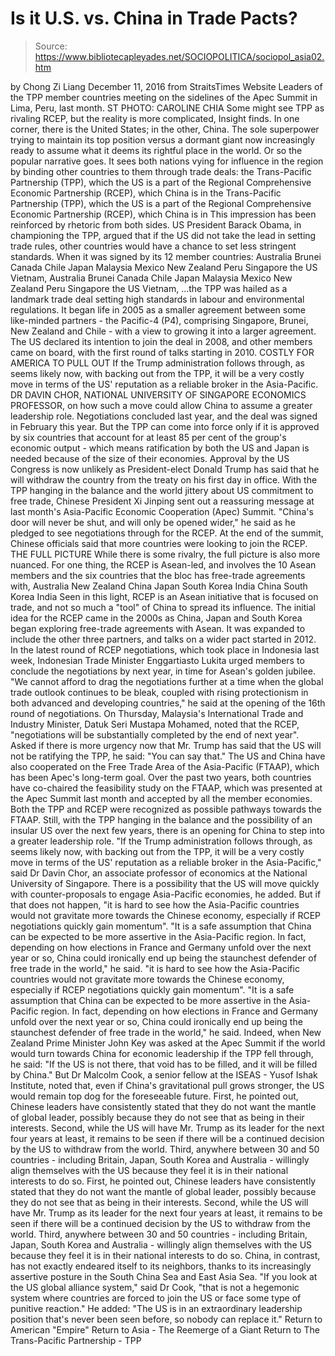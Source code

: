 # Is it U.S. vs. China in Trade Pacts?

> Source: https://www.bibliotecapleyades.net/SOCIOPOLITICA/sociopol_asia02.htm

by Chong Zi Liang December 11, 2016 from StraitsTimes Website
Leaders of the TPP member countries
meeting on the sidelines of the Apec Summit
in Lima, Peru, last month.
ST PHOTO: CAROLINE CHIA Some might see TPP
as rivaling RCEP,
but the reality
is more complicated,
Insight finds.
In one corner, there is the United States; in the other, China.
The sole superpower trying to maintain its top position versus a dormant giant now increasingly ready to assume what it deems its rightful place in the world. Or so the popular narrative goes. It sees both nations vying for influence in the region by binding other countries to them through trade deals:
the Trans-Pacific Partnership (TPP), which the US is a part of the Regional Comprehensive Economic Partnership (RCEP), which China is in
the Trans-Pacific Partnership (TPP), which the US is a part of
the Regional Comprehensive Economic Partnership (RCEP), which China is in
This impression has been reinforced by rhetoric from both sides. US President Barack Obama, in championing the TPP, argued that if the US did not take the lead in setting trade rules, other countries would have a chance to set less stringent standards. When it was signed by its 12 member countries:
Australia Brunei Canada Chile Japan Malaysia Mexico New Zealand Peru Singapore the US Vietnam,
Australia
Brunei
Canada
Chile
Japan
Malaysia
Mexico
New Zealand
Peru
Singapore
the US
Vietnam,
...the TPP was hailed as a landmark trade deal setting high standards in labour and environmental regulations. It began life in 2005 as a smaller agreement between some like-minded partners - the Pacific-4 (P4), comprising Singapore, Brunei, New Zealand and Chile - with a view to growing it into a larger agreement.
The US declared its intention to join the deal in 2008, and other members came on board, with the first round of talks starting in 2010.
COSTLY FOR AMERICA TO PULL OUT If the Trump administration follows through,
as seems likely now,
with backing out from the TPP,
it will be a very costly move
in terms of the US' reputation
as a reliable broker
in the Asia-Pacific. DR DAVIN CHOR,
NATIONAL UNIVERSITY OF SINGAPORE
ECONOMICS PROFESSOR,
on how such a move could allow China
to assume a greater leadership role.
Negotiations concluded last year, and the deal was signed in February this year. But the TPP can come into force only if it is approved by six countries that account for at least 85 per cent of the group's economic output - which means ratification by both the US and Japan is needed because of the size of their economies. Approval by the US Congress is now unlikely as President-elect Donald Trump has said that he will withdraw the country from the treaty on his first day in office. With the TPP hanging in the balance and the world jittery about US commitment to free trade, Chinese President Xi Jinping sent out a reassuring message at last month's Asia-Pacific Economic Cooperation (Apec) Summit.
"China's door will never be shut, and will only be opened wider," he said as he pledged to see negotiations through for the RCEP.
At the end of the summit, Chinese officials said that more countries were looking to join the RCEP.
THE FULL PICTURE While there is some rivalry, the full picture is also more nuanced. For one thing, the RCEP is Asean-led, and involves the 10 Asean members and the six countries that the bloc has free-trade agreements with,
Australia New Zealand China Japan South Korea India
China
South Korea
India
Seen in this light, RCEP is an Asean initiative that is focused on trade, and not so much a "tool" of China to spread its influence. The initial idea for the RCEP came in the 2000s as China, Japan and South Korea began exploring free-trade agreements with Asean. It was expanded to include the other three partners, and talks on a wider pact started in 2012. In the latest round of RCEP negotiations, which took place in Indonesia last week, Indonesian Trade Minister Enggartiasto Lukita urged members to conclude the negotiations by next year, in time for Asean's golden jubilee.
"We cannot afford to drag the negotiations further at a time when the global trade outlook continues to be bleak, coupled with rising protectionism in both advanced and developing countries," he said at the opening of the 16th round of negotiations.
On Thursday, Malaysia's International Trade and Industry Minister, Datuk Seri Mustapa Mohamed, noted that the RCEP,
"negotiations will be substantially completed by the end of next year".
Asked if there is more urgency now that Mr. Trump has said that the US will not be ratifying the TPP, he said:
"You can say that."
The US and China have also cooperated on the Free Trade Area of the Asia-Pacific (FTAAP), which has been Apec's long-term goal. Over the past two years, both countries have co-chaired the feasibility study on the FTAAP, which was presented at the Apec Summit last month and accepted by all the member economies.
Both the TPP and RCEP were recognized as possible pathways towards the FTAAP. Still, with the TPP hanging in the balance and the possibility of an insular US over the next few years, there is an opening for China to step into a greater leadership role.
"If the Trump administration follows through, as seems likely now, with backing out from the TPP, it will be a very costly move in terms of the US' reputation as a reliable broker in the Asia-Pacific," said Dr Davin Chor, an associate professor of economics at the National University of Singapore.
There is a possibility that the US will move quickly with counter-proposals to engage Asia-Pacific economies, he added.
But if that does not happen,
"it is hard to see how the Asia-Pacific countries would not gravitate more towards the Chinese economy, especially if RCEP negotiations quickly gain momentum". "It is a safe assumption that China can be expected to be more assertive in the Asia-Pacific region. In fact, depending on how elections in France and Germany unfold over the next year or so, China could ironically end up being the staunchest defender of free trade in the world," he said.
"it is hard to see how the Asia-Pacific countries would not gravitate more towards the Chinese economy, especially if RCEP negotiations quickly gain momentum". "It is a safe assumption that China can be expected to be more assertive in the Asia-Pacific region.
In fact, depending on how elections in France and Germany unfold over the next year or so, China could ironically end up being the staunchest defender of free trade in the world," he said.
Indeed, when New Zealand Prime Minister John Key was asked at the Apec Summit if the world would turn towards China for economic leadership if the TPP fell through, he said:
"If the US is not there, that void has to be filled, and it will be filled by China."
But Dr Malcolm Cook, a senior fellow at the ISEAS - Yusof Ishak Institute, noted that, even if China's gravitational pull grows stronger, the US would remain top dog for the foreseeable future.
First, he pointed out, Chinese leaders have consistently stated that they do not want the mantle of global leader, possibly because they do not see that as being in their interests. Second, while the US will have Mr. Trump as its leader for the next four years at least, it remains to be seen if there will be a continued decision by the US to withdraw from the world. Third, anywhere between 30 and 50 countries - including Britain, Japan, South Korea and Australia - willingly align themselves with the US because they feel it is in their national interests to do so.
First, he pointed out, Chinese leaders have consistently stated that they do not want the mantle of global leader, possibly because they do not see that as being in their interests.
Second, while the US will have Mr. Trump as its leader for the next four years at least, it remains to be seen if there will be a continued decision by the US to withdraw from the world.
Third, anywhere between 30 and 50 countries - including Britain, Japan, South Korea and Australia - willingly align themselves with the US because they feel it is in their national interests to do so.
China, in contrast, has not exactly endeared itself to its neighbors, thanks to its increasingly assertive posture in the South China Sea and East Asia Sea.
"If you look at the US global alliance system," said Dr Cook, "that is not a hegemonic system where countries are forced to join the US or face some type of punitive reaction."
He added:
"The US is in an extraordinary leadership position that's never been seen before, so nobody can replace it."
Return to American "Empire"
Return to Asia - The Reemerge of a Giant
Return to The Trans-Pacific Partnership - TPP
